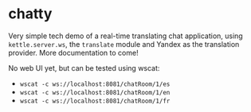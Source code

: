 # chatty

Very simple tech demo of a real-time translating chat application, using `kettle.server.ws`, the `translate` module and Yandex as the translation provider. More documentation to come!

No web UI yet, but can be tested using wscat:

- `wscat -c ws://localhost:8081/chatRoom/1/es`
- `wscat -c ws://localhost:8081/chatRoom/1/en`
- `wscat -c ws://localhost:8081/chatRoom/1/fr`
